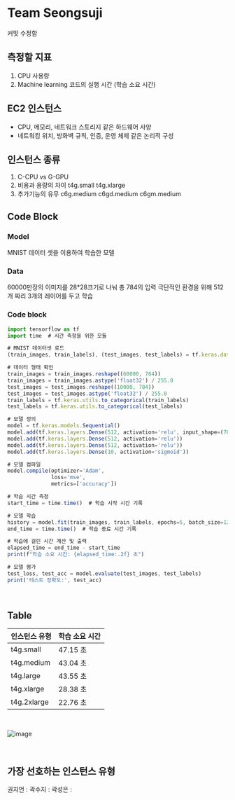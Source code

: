 # Team Seongsuji

커밋 수정함

## 측정할 지표
1. CPU 사용량
2.	Machine learning 코드의 실행 시간 (학습 소요 시간)

## EC2 인스턴스
-	CPU, 메모리, 네트워크 스토리지 같은 하드웨어 사양
-	네트워킹 위치, 방화벽 규칙, 인증, 운영 체제 같은 논리적 구성

## 인스턴스 종류
1.	C-CPU vs G-GPU
2.	비용과 용량의 차이 t4g.small t4g.xlarge
3.	추가기능의 유무 c6g.medium c6gd.medium c6gm.medium

## Code Block   
### Model
MNIST 데이터 셋을 이용하여 학습한 모델

### Data
60000만장의 이미지를 28*28크기로 나눠 총 784의 입력
극단적인 환경을 위해 512개 짜리 3개의 레이어를 두고 학습

### Code block
```js
import tensorflow as tf
import time  # 시간 측정을 위한 모듈

# MNIST 데이터셋 로드
(train_images, train_labels), (test_images, test_labels) = tf.keras.datasets.mnist.load_data()

# 데이터 형태 확인
train_images = train_images.reshape((60000, 784))
train_images = train_images.astype('float32') / 255.0
test_images = test_images.reshape((10000, 784))
test_images = test_images.astype('float32') / 255.0
train_labels = tf.keras.utils.to_categorical(train_labels)
test_labels = tf.keras.utils.to_categorical(test_labels)

# 모델 정의
model = tf.keras.models.Sequential()
model.add(tf.keras.layers.Dense(512, activation='relu', input_shape=(784,)))
model.add(tf.keras.layers.Dense(512, activation='relu'))
model.add(tf.keras.layers.Dense(512, activation='relu'))
model.add(tf.keras.layers.Dense(10, activation='sigmoid'))

# 모델 컴파일
model.compile(optimizer='Adam',
              loss='mse',
              metrics=['accuracy'])

# 학습 시간 측정
start_time = time.time()  # 학습 시작 시간 기록

# 모델 학습
history = model.fit(train_images, train_labels, epochs=5, batch_size=128)
end_time = time.time()  # 학습 종료 시간 기록

# 학습에 걸린 시간 계산 및 출력
elapsed_time = end_time - start_time
print(f"학습 소요 시간: {elapsed_time:.2f} 초")

# 모델 평가
test_loss, test_acc = model.evaluate(test_images, test_labels)
print('테스트 정확도:', test_acc)

```

<br>   

## Table   


| 인스턴스 유형 | 학습 소요 시간 | 
| --- | --- |
| t4g.small | 47.15 초 |
| t4g.medium | 43.04 초 |
| t4g.large | 43.55 초 |
| t4g.xlarge | 28.38 초 |
| t4g.2xlarge | 22.76 초 |


<br>   

![image](https://github.com/user-attachments/assets/59260e96-ca45-4be5-97b5-bb25ac4bca62)

<br>


## 가장 선호하는 인스턴스 유형
권지언 :
곽수지 :
곽성은 :



